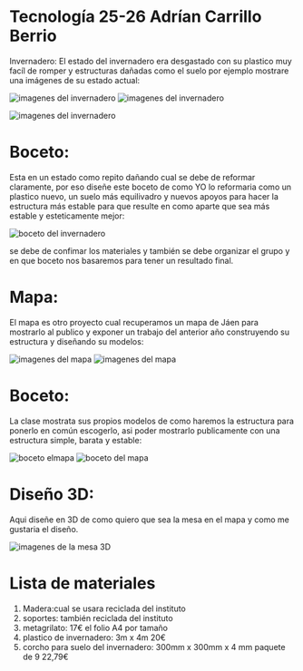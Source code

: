 # Tecnología 25-26 Adrían Carrillo Berrio 
Invernadero: El estado del invernadero era desgastado con su plastico muy facíl de romper y estructuras dañadas como el suelo por ejemplo mostrare
una imágenes de su estado actual:

![imagenes del invernadero](imagenes/invernadero.jpg)  ![imagenes del invernadero](imagenes/invernadero_1.jpg)

![imagenes del invernadero](imagenes/invernadero_2.jpg)

# Boceto:
Esta en un estado como repito dañando cual se debe de reformar claramente, por eso diseñe este boceto de como YO lo reformaria como un plastico nuevo, un suelo más equilivadro y nuevos apoyos para hacer la estructura más estable para que resulte en como aparte que sea más estable y esteticamente mejor:

![boceto del invernadero](imagenes/bocetoinvernader1.jpg)

se debe de confimar los materiales y también se debe organizar el grupo y en que boceto nos basaremos para tener un resultado final.

# Mapa:
El mapa es otro proyecto cual recuperamos un mapa de Jáen para mostrarlo al publico y exponer un trabajo del anterior año construyendo su estructura y diseñando su modelos:

![imagenes del mapa](imagenes/mapa_1.jpg) ![imagenes del mapa](imagenes/mapa_0.jpg)

# Boceto:
La clase mostrata sus propios modelos de como haremos la estructura para ponerlo en común escogerlo, asi poder mostrarlo publicamente con una estructura simple, barata y estable:

![boceto elmapa](imagenes/bocetoeluno.jpg) ![boceto del mapa](imagenes/bocetoeldos.jpg)

# Diseño 3D:
Aqui diseñe en 3D de como quiero que sea la mesa en el mapa y como me gustaria el diseño.

![imagenes de la mesa 3D](imagenes/3dmesa.png)


# Lista de materiales

1. Madera:cual se usara reciclada del instituto
2. soportes: también reciclada del instituto
3. metagrilato: 17€ el folio A4 por tamaño
4. plastico de invernadero: 3m x 4m 20€
5. corcho para suelo del invernadero: 300mm x 300mm x 4 mm paquete de 9 22,79€
   
